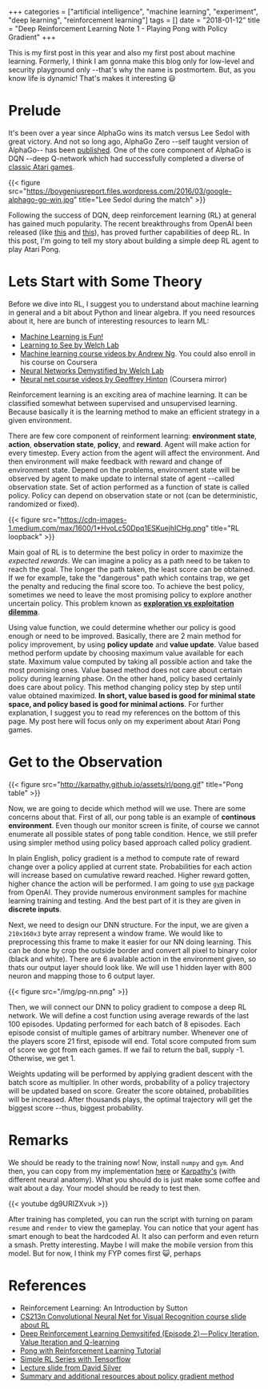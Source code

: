 +++
categories = ["artificial intelligence", "machine learning", "experiment", "deep learning", "reinforcement learning"]
tags = []
date = "2018-01-12"
title = "Deep Reinforcement Learning Note 1 - Playing Pong with Policy Gradient"
+++

This is my first post in this year and also my first post about machine learning. Formerly, I think I am gonna make this blog only for low-level and security playground only --that's why the name is postmortem. But, as you know life is dynamic! That's makes it interesting :smiley:

# Prelude 

It's been over a year since AlphaGo wins its match versus Lee Sedol with great victory. And not so long ago, AlphaGo Zero --self taught version of AlphaGo-- has been [published](https://deepmind.com/blog/alphago-zero-learning-scratch/). One of the core component of AlphaGo is DQN --deep Q-network which had successfully completed a diverse of [classic Atari games](https://deepmind.com/research/dqn/).

{{< figure src="https://boygeniusreport.files.wordpress.com/2016/03/google-alphago-go-win.jpg" title="Lee Sedol during the match" >}}

Following the success of DQN, deep reinforcement learning (RL) at general has gained much popularity. The recent breakthroughs from OpenAI been released (like [this](http://www.gamersgreed.com/openai-uses-gta-v-to-train-ai-for-driving/) and [this](https://blog.openai.com/more-on-dota-2/)), has proved further capabilities of deep RL. In this post, I'm going to tell my story about building a simple deep RL agent to play Atari Pong.

# Lets Start with Some Theory

Before we dive into RL, I suggest you to understand about machine learning in general and a bit about Python and linear algebra. If you need resources about it, here are bunch of interesting resources to learn ML:

- [Machine Learning is Fun!](https://medium.com/@ageitgey/machine-learning-is-fun-80ea3ec3c471)
- [Learning to See by Welch Lab](https://www.youtube.com/playlist?list=PLiaHhY2iBX9ihLasvE8BKnS2Xg8AhY6iV)
- [Machine learning course videos by Andrew Ng](https://www.youtube.com/playlist?list=PLA89DCFA6ADACE599). You could also enroll in his course on Coursera
- [Neural Networks Demystified by Welch Lab](https://www.youtube.com/playlist?list=PLiaHhY2iBX9hdHaRr6b7XevZtgZRa1PoU)
- [Neural net course videos by Geoffrey Hinton](https://www.youtube.com/playlist?list=PLoRl3Ht4JOcdU872GhiYWf6jwrk_SNhz9) (Coursera mirror)

Reinforcement learning is an exciting area of machine learning. It can be classified somewhat between supervised and unsupervised learning. Because basically it is the learning method to make an efficient strategy in a given environment. 

There are few core component of reinforment learning: **environment state**, **action**, **observation state**, **policy**, and **reward**. Agent will make action for every timestep. Every action from the agent will affect the environment. And then environment will make feedback with reward and change of environment state. Depend on the problems, environment state will be observed by agent to make update to internal state of agent --called observation state. Set of action performed as a function of state is called policy. Policy can depend on observation state or not (can be deterministic, randomized or fixed).

{{< figure src="https://cdn-images-1.medium.com/max/1600/1*HvoLc50Dpq1ESKuejhICHg.png" title="RL loopback" >}}

Main goal of RL is to determine the best policy in order to maximize the *expected rewards*. We can imagine a policy as a path need to be taken to reach the goal. The longer the path taken, the least score can be obtained. If we for example, take the "dangerous" path which contains trap, we get the penalty and reducing the final score too. To achieve the best policy, sometimes we need to leave the most promising policy to explore another uncertain policy. This problem known as [**exploration vs exploitation dilemma**](http://www.cs.cmu.edu/~rsalakhu/10703/Lecture_Exploration.pdf). 

Using value function, we could determine whether our policy is good enough or need to be improved. Basically, there are 2 main method for policy improvement, by using **policy update** and **value update**. Value based method perform update by choosing maximum value available for each state. Maximum value computed by taking all possible action and take the most promising ones. Value based method does not care about certain policy during learning phase. On the other hand, policy based certainly does care about policy. This method changing policy step by step until value obtained maximized. **In short, value based is good for minimal state space, and policy based is good for minimal actions**. For further explanation, I suggest you to read my references on the bottom of this page. My post here will focus only on my experiment about Atari Pong games.

# Get to the Observation

{{< figure src="http://karpathy.github.io/assets/rl/pong.gif" title="Pong table" >}}

Now, we are going to decide which method will we use. There are some concerns about that. First of all, our pong table is an example of **continous environment**. Even though our monitor screen is finite, of course we cannot enumerate all possible states of pong table condition. Hence, we still prefer using simpler method using policy based approach called policy gradient. 

In plain English, policy gradient is a method to compute rate of reward change over a policy applied at current state. Probabilities for each action will increase based on cumulative reward reached. Higher reward gotten, higher chance the action will be performed. I am going to use [`gym`](https://gym.openai.com) package from OpenAI. They provide numerous environment samples for machine learning training and testing. And the best part of it is they are given in **discrete inputs**.

Next, we need to design our DNN structure. For the input, we are given a `210x160x3` byte array represent a window frame. We would like to preprocessing this frame to make it easier for our NN doing learning. This can be done by crop the outside border and convert all pixel to binary color (black and white). There are 6 available action in the environment given, so thats our output layer should look like. We will use 1 hidden layer with 800 neuron and mapping those to 6 output layer.

{{< figure src="/img/pg-nn.png" >}}

Then, we will connect our DNN to policy gradient to compose a deep RL network. We will define a cost function using average rewards of the last 100 episodes. Updating performed for each batch of 8 episodes. Each episode consist of multiple games of arbitrary number. Whenever one of the players score 21 first, episode will end. Total score computed from sum of score we got from each games. If we fail to return the ball, supply -1. Otherwise, we get 1.

Weights updating will be performed by applying gradient descent with the batch score as multiplier. In other words, probability of a policy trajectory will be updated based on score. Greater the score obtained, probabilities will be increased. After thousands plays, the optimal trajectory will get the biggest score --thus, biggest probability.

# Remarks

We should be ready to the training now! Now, install `numpy` and `gym`. And then, you can copy from my implementation [here](https://gist.github.com/icalF/f108075b061dcbcc928cf9cace54d612) or [Karpathy's](https://gist.github.com/karpathy/a4166c7fe253700972fcbc77e4ea32c5) (with different neural anatomy). What you should do is just make some coffee and wait about a day. Your model should be ready to test then.

{{< youtube dg9URIZXvuk >}}

After training has completed, you can run the script with turning on param `resume` and `render` to view the gameplay. You can notice that your agent has smart enough to beat the hardcoded AI. It also can perform and even return a smash. Pretty interesting. Maybe I will make the mobile version from this model. But for now, I think my FYP comes first :smiley_cat:, perhaps

# References
- Reinforcement Learning: An Introduction by Sutton
- [CS213n Convolutional Neural Net for Visual Recognition course slide about RL](http://cs231n.stanford.edu/slides/2017/cs231n_2017_lecture14.pdf)
- [Deep Reinforcement Learning Demysitifed (Episode 2) — Policy Iteration, Value Iteration and Q-learning](https://medium.com/@m.alzantot/deep-reinforcement-learning-demysitifed-episode-2-policy-iteration-value-iteration-and-q-978f9e89ddaa)
- [Pong with Reinforcement Learning Tutorial](http://karpathy.github.io/2016/05/31/rl/)
- [Simple RL Series with Tensorflow](https://medium.com/@awjuliani/super-simple-reinforcement-learning-tutorial-part-2-ded33892c724)
- [Lecture slide from David Silver](http://www0.cs.ucl.ac.uk/staff/d.silver/web/Teaching_files/pg.pdf)
- [Summary and additional resources about policy gradient method](https://github.com/dennybritz/reinforcement-learning/tree/master/PolicyGradient)

